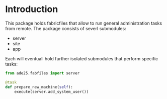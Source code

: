 Introduction
============

This package holds fabricfiles that allow to run general administration tasks
from remote. The package consists of severl submodules:

  * server
  * site
  * app

Each will eventuall hold further isolated submodules that perform specific
tasks:

``` python
from ade25.fabfiles import server

@task
def prepare_new_machine(self):
    execute(server.add_system_user())
```


